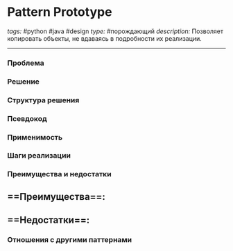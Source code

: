 # Pattern Prototype
*tags:* #python #java #design 
*type:* #порождающий
*description:* Позволяет копировать объекты, не вдаваясь в подробности их реализации.

---
### Проблема


### Решение


### Структура решения

	
### Псевдокод


### Применимость


### Шаги реализации


### Преимущества и недостатки
==Преимущества==:
- 

==Недостатки==:
- 

### Отношения с другими паттернами 
 